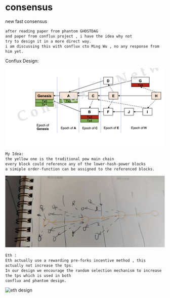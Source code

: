 # consensus
new fast consensus

```
after reading paper from phantom GHOSTDAG
and paper from conflux project , i have the idea why not 
try to design it in a more direct way.
i am discussing this with conflux cto Ming Wu , no any response from him yet.
```
Conflux Design:

![conflux  design](https://github.com/leolikescoding/consensus/blob/main/WechatIMG42.png)

```
My Idea:
the yellow one is the traditional pow main chain
every block could reference any of the lower-hash-power blocks 
a simiple order-function can be assigned to the referenced blocks.
```

![my design concept](https://github.com/leolikescoding/consensus/blob/main/WechatIMG41.jpg)




```
Eth :
Eth actually use a rewarding pre-forks incentive method , this actually not increase the tps.
In our design we encourage the random selection mechanism to increase the tps which is used in both
conflux and phantom design.

```

![eth design](https://github.com/leolikescoding/consensus/blob/main/WechatIMG11.jpg)